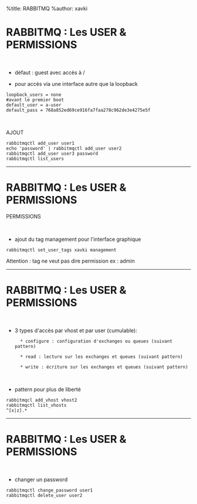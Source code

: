 %title: RABBITMQ
%author: xavki


# RABBITMQ : Les USER & PERMISSIONS


<br>

* défaut : guest avec accès à /

* pour accès via une interface autre que la loopback

```
loopback_users = none
#avant le premier boot
default_user = a-user
default_pass = 768a852ed69ce916fa7faa278c962de3e4275e5f
```

<br>

AJOUT

```
rabbitmqctl add_user user1
echo 'password' | rabbitmqctl add_user user2
rabbitmqctl add_user user3 password
rabbitmqctl list_users
```

-----------------------------------------------------------------------------

# RABBITMQ : Les USER & PERMISSIONS


PERMISSIONS

<br>

* ajout du tag management pour l'interface graphique

```
rabbitmqctl set_user_tags xavki management
```

Attention : tag ne veut pas dire permission ex : admin

-----------------------------------------------------------------------------

# RABBITMQ : Les USER & PERMISSIONS

<br>

* 3 types d'accès par vhost et par user (cumulable):

		* configure : configuration d'exchanges ou queues (suivant pattern)

		* read : lecture sur les exchanges et queues (suivant pattern)

		* write : écriture sur les exchanges et queues (suivant pattern)

<br>

* pattern pour plus de liberté

```
rabbitmqcl add_vhost vhost2
rabbitmqctl list_vhosts
^[x|z].*
```

-----------------------------------------------------------------------------

# RABBITMQ : Les USER & PERMISSIONS

<br>

* changer un password

```
rabbitmqctl change_password user1
rabbitmqctl delete_user user2
```
